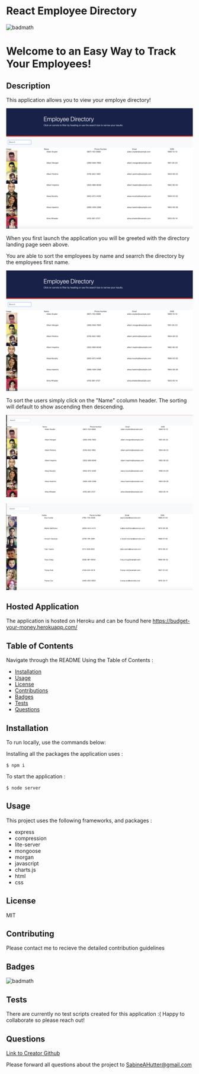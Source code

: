 # React Employee Directory
  ![badmath](https://img.shields.io/badge/license-MIT-green)

  # Welcome to an Easy Way to Track Your Employees!  

  ## Description
   This application allows you to view your employe directory!

   ![Application Entry](https://github.com/sabinehutter/React-Employee-Directory/blob/main/enployee-directory/public/directory-home.png)

   When you first launch the application you will be greeted with the directory landing page seen above.
      
   You are able to sort the employees by name and searrch the directory by the employees first name. 
   
   ![Search Example](https://github.com/sabinehutter/React-Employee-Directory/blob/main/enployee-directory/public/directory-home.png)

   To sort the users simply click on the "Name" ccolumn header. The sorting will default to show ascending then descending. 
   
   ![Ascending Example](https://github.com/sabinehutter/React-Employee-Directory/blob/main/enployee-directory/public/employee-ascending.png)

   ![Descending Example](https://github.com/sabinehutter/React-Employee-Directory/blob/main/enployee-directory/public/employee-descending.png)

    
  ## Hosted Application
  
   The application is hosted on Heroku and can be found here https://budget-your-money.herokuapp.com/
    
  ## Table of Contents
  Navigate through the README Using the Table of Contents : 

  * [Installation](#installation)
  * [Usage](#usage)
  * [License](#license)
  * [Contributions](#contributing)
  * [Badges](#badges)
  * [Tests](#tests)
  * [Questions](#questions)

  ## Installation
  To run locally, use the commands below:
  
  Installing all the packages the application uses :

    $ npm i
    
  To start the application :
  
    $ node server

  ## Usage
  This project uses the following frameworks, and packages : 
  * express
  * compression
  * lite-server
  * mongoose
  * morgan
  * javascript
  * charts.js
  * html
  * css 

  ## License
  MIT

  ## Contributing
  Please contact me to recieve the detailed contribution guidelines

  ## Badges
  ![badmath](https://img.shields.io/badge/license-MIT-green)
  

  ## Tests
  There are currently no test scripts created for this application :( Happy to collaborate so please reach out!
  
  ## Questions
  [Link to Creator Github](https://github.com/sabinehutter)

  Please forward all questions about the project to [SabineAHutter@gmail.com](SabineAHutter@gmail.com)
  
